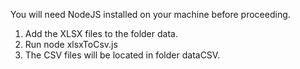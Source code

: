 You will need NodeJS installed on your machine before proceeding.

1. Add the XLSX files to the folder data.
2. Run node xlsxToCsv.js 
3. The CSV files will be located in folder dataCSV.
